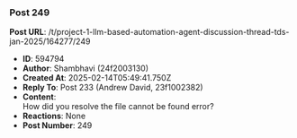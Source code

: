 ### Post 249
**Post URL**: /t/project-1-llm-based-automation-agent-discussion-thread-tds-jan-2025/164277/249
- **ID**: 594794
- **Author**: Shambhavi  (24f2003130)
- **Created At**: 2025-02-14T05:49:41.750Z
- **Reply To**: Post 233 (Andrew David, 23f1002382)
- **Content**:  
  How did you resolve the file cannot be found error?
- **Reactions**: None
- **Post Number**: 249

